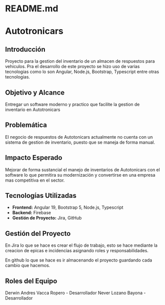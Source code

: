 # README.md

# Autotronicars

## Introducción
Proyecto para la gestion del inventario de un almacen de respuestos para vehiculos. Pra el desarrollo de este proyecto 
se hizo uso de varias tecnologias como lo son Angular, Node.js, Bootstrap, Typescript entre otras tecnologias.

## Objetivo y Alcance
Entregar un software moderno y practico que facilite la gestion de inventario en Autotronicars

## Problemática
El negocio de respuestos de Autotonicars actualmente no cuenta con un sistema de gestion de inventario, puesto que se maneja de forma manual.

## Impacto Esperado
Mejorar de forma sustancial el manejo de inventarios de Autotonicars con el software lo que permitira su modernización y convertirse en una empresa mas competitiva en el sector.

## Tecnologías Utilizadas
- **Frontend:** Angular 19, Bootstrap 5, Node.js, Typescript
- **Backend:** Firebase
- **Gestión de Proyecto:** Jira, GitHub

## Gestión del Proyecto
En Jira lo que se hace es crear el flujo de trabajo, esto se hace mediante la creacion de epicas e incidencias asignando roles y responsabilidades.

En github lo que se hace es ir almacenando el proyecto guardando cada cambio que hacemos.

## Roles del Equipo

Derwin Andres Vacca Ropero - Desarrollador
Never Lozano Bayona - Desarrollador